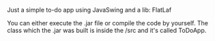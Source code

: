 Just a simple to-do app using JavaSwing and a lib: FlatLaf 

You can either execute the .jar file or compile the code by yourself. The class which the .jar was built is inside the /src and it's called ToDoApp.
